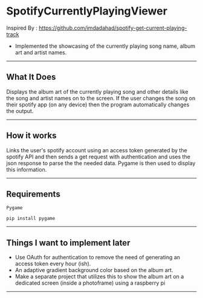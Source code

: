 # SpotifyCurrentlyPlayingViewer

Inspired By : https://github.com/imdadahad/spotify-get-current-playing-track
- Implemented the showcasing of the currently playing song name, album art and artist names.
---
## What It Does

Displays the album art of the currently playing song and other details like the song and artist names on to the screen. If the user changes
the song on their spotify app (on any device) then the program automatically changes the output.

---
## How it works

Links the user's spotify account using an access token generated by the spotify API and then sends a get request with 
authentication and uses the json response to parse the the needed data. Pygame is then used to display this information.

---
## Requirements

`Pygame` 

```
pip install pygame
```


---

## Things I want to implement later

- Use OAuth for authentication to remove the need of generating an access token every hour (ish).
- An adaptive gradient background color based on the album art.
- Make a separate project that utilizes this to show the album art on a dedicated screen (inside a photoframe) using a
raspberry pi
---
